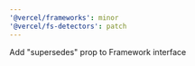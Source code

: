 ```yaml
---
'@vercel/frameworks': minor
'@vercel/fs-detectors': patch
---
```


Add "supersedes" prop to Framework interface
